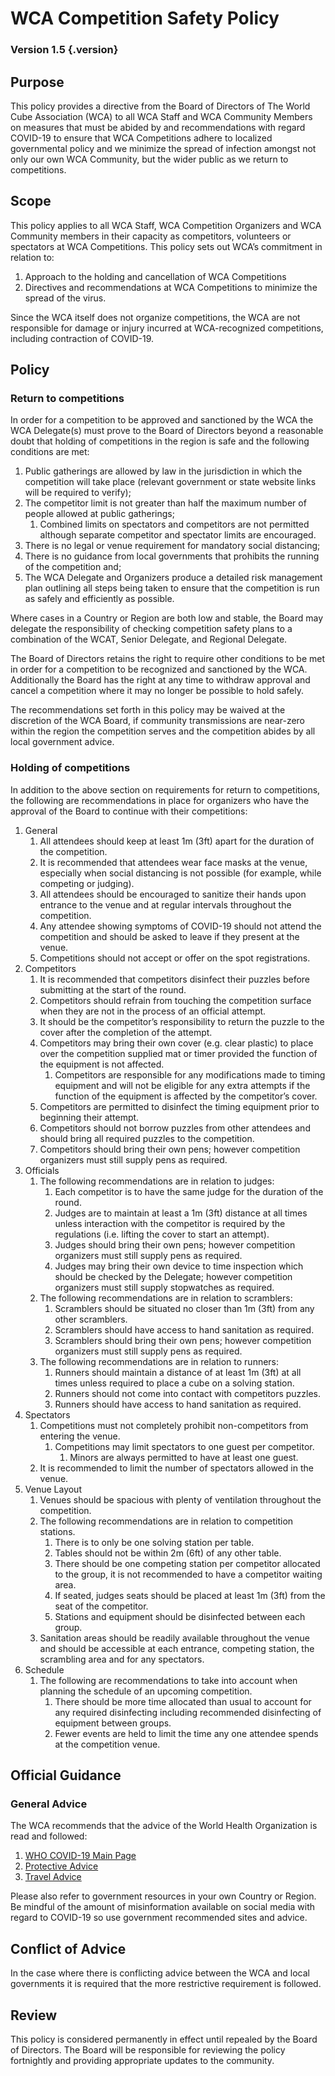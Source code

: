 # WCA Competition Safety Policy

### Version 1.5 {.version}

## Purpose
This policy provides a directive from the Board of Directors of The World Cube Association (WCA) to all WCA Staff and WCA Community Members on measures that must be abided by and recommendations with regard COVID-19 to ensure that WCA Competitions adhere to localized governmental policy and we minimize the spread of infection amongst not only our own WCA Community, but the wider public as we return to competitions.

## Scope
This policy applies to all WCA Staff, WCA Competition Organizers and WCA Community members in their capacity as competitors, volunteers or spectators at WCA Competitions. This policy sets out WCA’s commitment in relation to:

1. Approach to the holding and cancellation of WCA Competitions
2. Directives and recommendations at WCA Competitions to minimize the spread of the virus.

Since the WCA itself does not organize competitions, the WCA are not responsible for damage or injury incurred at WCA-recognized competitions, including contraction of COVID-19. 

## Policy
### Return to competitions
In order for a competition to be approved and sanctioned by the WCA the WCA Delegate(s) must prove to the Board of Directors beyond a reasonable doubt that holding of competitions in the region is safe and the following conditions are met:

1. Public gatherings are allowed by law in the jurisdiction in which the competition will take place (relevant government or state website links will be required to verify);
2. The competitor limit is not greater than half the maximum number of people allowed at public gatherings;
   1. Combined limits on spectators and competitors are not permitted although separate competitor and spectator limits are encouraged.
3. There is no legal or venue requirement for mandatory social distancing;
4. There is no guidance from local governments that prohibits the running of the competition and;
5. The WCA Delegate and Organizers produce a detailed risk management plan outlining all steps being taken to ensure that the competition is run as safely and efficiently as possible.

Where cases in a Country or Region are both low and stable, the Board may delegate the responsibility of checking competition safety plans to a combination of the WCAT, Senior Delegate, and Regional Delegate.

The Board of Directors retains the right to require other conditions to be met in order for a competition to be recognized and sanctioned by the WCA. Additionally the Board has the right at any time to withdraw approval and cancel a competition where it may no longer be possible to hold safely.

The recommendations set forth in this policy may be waived at the discretion of the WCA Board, if community transmissions are near-zero within the region the competition serves and the competition abides by all local government advice. 

### Holding of competitions
In addition to the above section on requirements for return to competitions, the following are recommendations in place for organizers who have the approval of the Board to continue with their competitions:

1. General
   1. All attendees should keep at least 1m (3ft) apart for the duration of the competition.
   2. It is recommended that attendees wear face masks at the venue, especially when social distancing is not possible (for example, while competing or judging).
   3. All attendees should be encouraged to sanitize their hands upon entrance to the venue and at regular intervals throughout the competition.
   4. Any attendee showing symptoms of COVID-19 should not attend the competition and should be asked to leave if they present at the venue.
   5. Competitions should not accept or offer on the spot registrations.
2. Competitors
   1. It is recommended that competitors disinfect their puzzles before submitting at the start of the round.
   2. Competitors should refrain from touching the competition surface when they are not in the process of an official attempt.
   3. It should be the competitor’s responsibility to return the puzzle to the cover after the completion of the attempt.
   4. Competitors may bring their own cover (e.g. clear plastic) to place over the competition supplied mat or timer provided the function of the equipment is not affected.
      1. Competitors are responsible for any modifications made to timing equipment and will not be eligible for any extra attempts if the function of the equipment is affected by the competitor’s cover.
   5. Competitors are permitted to disinfect the timing equipment prior to beginning their attempt.
   6. Competitors should not borrow puzzles from other attendees and should bring all required puzzles to the competition.
   7. Competitors should bring their own pens; however competition organizers must still supply pens as required.
3. Officials
   1. The following recommendations are in relation to judges:
      1. Each competitor is to have the same judge for the duration of the round.
      2. Judges are to maintain at least a 1m (3ft) distance at all times unless interaction with the competitor is required by the regulations (i.e. lifting the cover to start an attempt).
      3. Judges should bring their own pens; however competition organizers must still supply pens as required.
      4. Judges may bring their own device to time inspection which should be checked by the Delegate; however competition organizers must still supply stopwatches as required.
   2. The following recommendations are in relation to scramblers:
      1. Scramblers should be situated no closer than 1m (3ft) from any other scramblers.
      2. Scramblers should have access to hand sanitation as required.
      3. Scramblers should bring their own pens; however competition organizers must still supply pens as required.
   3. The following recommendations are in relation to runners:
      1. Runners should maintain a distance of at least 1m (3ft) at all times unless required to place a cube on a solving station.
      2. Runners should not come into contact with competitors puzzles.
      3. Runners should have access to hand sanitation as required.
4. Spectators
   1. Competitions must not completely prohibit non-competitors from entering the venue.
      1. Competitions may limit spectators to one guest per competitor.
         1. Minors are always permitted to have at least one guest.
   2. It is recommended to limit the number of spectators allowed in the venue.
5. Venue Layout
   1. Venues should be spacious with plenty of ventilation throughout the competition.
   2. The following recommendations are in relation to competition stations.
      1. There is to only be one solving station per table.
      2. Tables should not be within 2m (6ft) of any other table.
      3. There should be one competing station per competitor allocated to the group, it is not recommended to have a competitor waiting area.
      4. If seated, judges seats should be placed at least 1m (3ft) from the seat of the competitor.
      5. Stations and equipment should be disinfected between each group.
   3. Sanitation areas should be readily available throughout the venue and should be accessible at each entrance, competing station, the scrambling area and for any spectators.
6. Schedule
   1. The following are recommendations to take into account when planning the schedule of an upcoming competition.
      1. There should be more time allocated than usual to account for any required disinfecting including recommended disinfecting of equipment between groups.
      2. Fewer events are held to limit the time any one attendee spends at the competition venue. 
   

## Official Guidance
### General Advice
The WCA recommends that the advice of the World Health Organization is read and followed:

1. [WHO COVID-19 Main Page](https://www.who.int/emergencies/diseases/novel-coronavirus-2019)
2. [Protective Advice](https://www.who.int/emergencies/diseases/novel-coronavirus-2019/advice-for-public)
3. [Travel Advice](https://www.who.int/emergencies/diseases/novel-coronavirus-2019/travel-advice)

Please also refer to government resources in your own Country or Region. Be mindful of the amount of misinformation available on social media with regard to COVID-19 so use government recommended sites and advice.

## Conflict of Advice
In the case where there is conflicting advice between the WCA and local governments it is required that the more restrictive requirement is followed.

## Review
This policy is considered permanently in effect until repealed by the Board of Directors. The Board will be responsible for reviewing the policy fortnightly and providing appropriate updates to the community.
